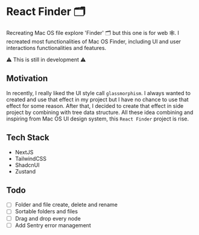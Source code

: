 # React Finder 🗂️

Recreating Mac OS file explore 'Finder' 🗂️ but this one is for web 🕸️. I recreated most functionalities of Mac OS Finder, including UI and user interactions functionalities and features.

⚠️ This is still in development ⚠️

## Motivation

In recently, I really liked the UI style call `glassmorphism`. I always wanted to created and use that effect in my project but I have no chance to use that effect for some reason. After that, I decided to create that effect in side project by combining with tree data structure. All these idea combining and inspiring from Mac OS UI design system, this `React Finder` project is rise.

## Tech Stack

- NextJS
- TailwindCSS
- ShadcnUI
- Zustand

## Todo

- [ ] Folder and file create, delete and rename
- [ ] Sortable folders and files
- [ ] Drag and drop every node
- [ ] Add Sentry error management
